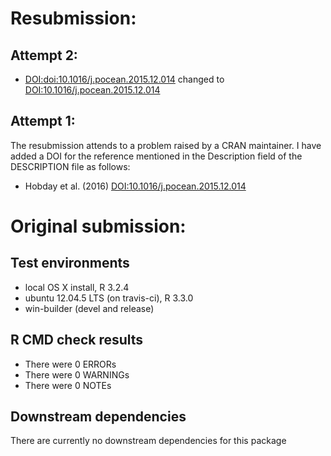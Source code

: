 # Resubmission:

## Attempt 2:
* <DOI:doi:10.1016/j.pocean.2015.12.014> changed to <DOI:10.1016/j.pocean.2015.12.014>

## Attempt 1:
The resubmission attends to a problem raised by a CRAN maintainer. I have added 
a DOI for the reference mentioned in the Description field of the DESCRIPTION 
file as follows:

* Hobday et al. (2016) <DOI:10.1016/j.pocean.2015.12.014>

# Original submission:
## Test environments
* local OS X install, R 3.2.4
* ubuntu 12.04.5 LTS (on travis-ci), R 3.3.0
* win-builder (devel and release)

## R CMD check results
* There were 0 ERRORs
* There were 0 WARNINGs 
* There were 0 NOTEs

## Downstream dependencies
There are currently no downstream dependencies for this package